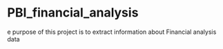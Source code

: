 # PBI_financial_analysis
 e purpose of this project is to extract information about Financial analysis data
